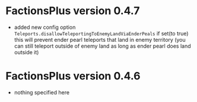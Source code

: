 # FactionsPlus version 0.4.7

* added new config option `Teleports.disallowTeleportingToEnemyLandViaEnderPeals`
if set(to true) this will prevent ender pearl teleports that land in enemy territory
(you can still teleport outside of enemy land as long as ender pearl does land outside it)
  

# FactionsPlus version 0.4.6
* nothing specified here

